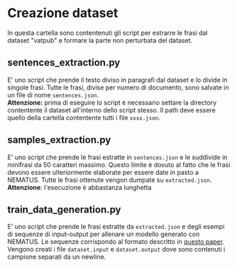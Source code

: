 # Creazione dataset

In questa cartella sono contentenuti gli script per estrarre le frasi dal dataset "vatpub" e formare la parte non perturbata del dataset.

## sentences_extraction.py
E' uno script che prende il testo diviso in paragrafi dal dataset e lo divide in singole frasi. Tutte le frasi, divise per numero di documento, sono salvate in un file di nome ```sentences.json```. <br>
**Attenzione:** prima di eseguire lo script è necessario settare la directory contentente il dataset all'interno dello script stesso. Il path deve essere quello della cartella contentente tutti i file ```xxxx.json```.

## samples_extraction.py
E' uno script che prende le frasi estratte in ```sentences.json``` e le suddivide in minifrasi da 50 caratteri massimo. Questo limite è dovuto al fatto che le frasi devono essere ulteriormente elaborate per essere date in pasto a NEMATUS. Tutte le frasi ottenute vengon dumpate su ```extracted.json```.
**Attenzione**: l'esecuzione è abbastanza lunghetta

## train_data_generation.py
E' uno script che prende le frasi estratte da ```extracted.json``` e degli esempi di sequenze di input-output per allenare un modello generato con NEMATUS. Le sequenze corrispondo al formato descritto in [questo paper](https://www.aclweb.org/anthology/L18-1113.pdf). <br>
Vengono creati i file ```dataset.input``` e ```dataset.output``` dove sono contenuti i campione separati da un newline.